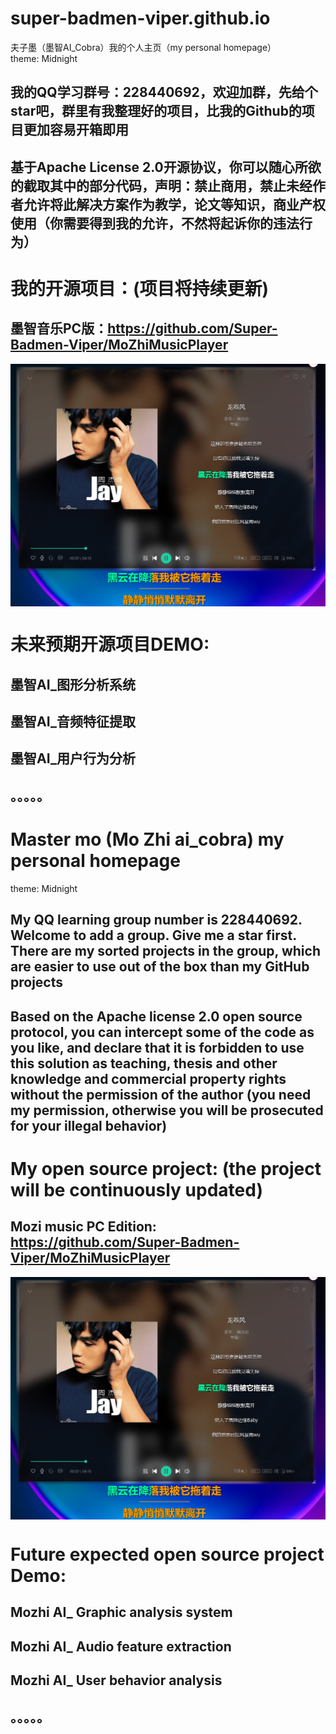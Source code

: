 # super-badmen-viper.github.io
夫子墨（墨智AI_Cobra）我的个人主页（my personal homepage）  
theme: Midnight
## 我的QQ学习群号：228440692，欢迎加群，先给个star吧，群里有我整理好的项目，比我的Github的项目更加容易开箱即用
## 基于Apache License 2.0开源协议，你可以随心所欲的截取其中的部分代码，声明：禁止商用，禁止未经作者允许将此解决方案作为教学，论文等知识，商业产权使用（你需要得到我的允许，不然将起诉你的违法行为）
# 我的开源项目：(项目将持续更新)
## 墨智音乐PC版：https://github.com/Super-Badmen-Viper/MoZhiMusicPlayer
   <img src="doc/3.png" align="center" width="660">

# 未来预期开源项目DEMO:
## 墨智AI_图形分析系统
## 墨智AI_音频特征提取
## 墨智AI_用户行为分析
## 。。。。。

# Master mo (Mo Zhi ai_cobra) my personal homepage
theme: Midnight
## My QQ learning group number is 228440692. Welcome to add a group. Give me a star first. There are my sorted projects in the group, which are easier to use out of the box than my GitHub projects  
## Based on the Apache license 2.0 open source protocol, you can intercept some of the code as you like, and declare that it is forbidden to use this solution as teaching, thesis and other knowledge and commercial property rights without the permission of the author (you need my permission, otherwise you will be prosecuted for your illegal behavior)  
# My open source project: (the project will be continuously updated)  
## Mozi music PC Edition: https://github.com/Super-Badmen-Viper/MoZhiMusicPlayer  
   <img src="doc/3.png" align="center" width="660">
   
# Future expected open source project Demo:  
## Mozhi AI_ Graphic analysis system  
## Mozhi AI_ Audio feature extraction  
## Mozhi AI_ User behavior analysis  
## 。。。。。
